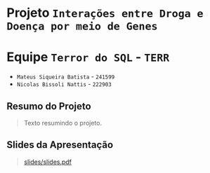 # Projeto `Interações entre Droga e Doença por meio de Genes`

# Equipe `Terror do SQL` - `TERR`
* `Mateus Siqueira Batista` - `241599`
* `Nicolas Bissoli Nattis` - `222903`

## Resumo do Projeto

> Texto resumindo o projeto.

## Slides da Apresentação

> [slides/slides.pdf](slides/slides.pdf)
